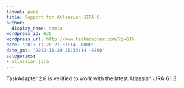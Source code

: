 ```yaml
---
layout: post
title: Support for Atlassian JIRA 6.
author:
  display_name: admin
wordpress_id: 636
wordpress_url: http://www.taskadapter.com/?p=636
date: '2013-11-20 21:33:14 -0800'
date_gmt: '2013-11-20 21:33:14 -0800'
categories:
- atlassian jira
---
```

<p>TaskAdapter 2.6 is verified to work with the latest Atlassian JIRA 6.1.3.</p>
